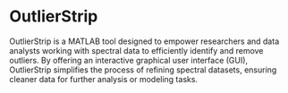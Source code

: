 # OutlierStrip
OutlierStrip is a MATLAB tool designed to empower researchers and data analysts working with spectral data to efficiently identify and remove outliers. By offering an interactive graphical user interface (GUI), OutlierStrip simplifies the process of refining spectral datasets, ensuring cleaner data for further analysis or modeling tasks.
